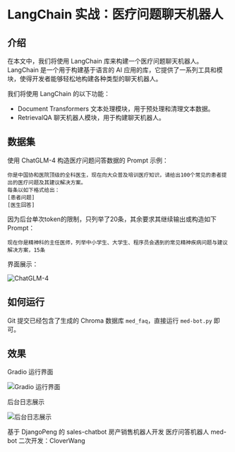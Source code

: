# LangChain 实战：医疗问题聊天机器人

## 介绍

在本文中，我们将使用 LangChain 库来构建一个医疗问题聊天机器人。 LangChain 是一个用于构建基于语言的 AI 应用的库，它提供了一系列工具和模块，使得开发者能够轻松地构建各种类型的聊天机器人。

我们将使用 LangChain 的以下功能：

- Document Transformers 文本处理模块，用于预处理和清理文本数据。
- RetrievalQA 聊天机器人模块，用于构建聊天机器人。

## 数据集

使用 ChatGLM-4 构造医疗问题问答数据的 Prompt 示例：

```text
你是中国协和医院顶级的全科医生，现在向大众普及培训医疗知识，请给出100个常见的患者提出的医疗问题及其建议解决方案。
每条以如下格式给出：
[患者问题]
[医生回答]

```

因为后台单次token的限制，只列举了20条，其余要求其继续输出或构造如下 Prompt：

```text
现在你是精神科的主任医师，列举中小学生、大学生、程序员会遇到的常见精神疾病问题与建议解决方案，15条
```

界面展示：

![ChatGLM-4](https://cdn.jsdelivr.net/gh/clover2024/img@master/imgs/chatglm.png)

## 如何运行

Git 提交已经包含了生成的 Chroma 数据库 `med_faq`，直接运行 `med-bot.py` 即可。

## 效果

Gradio 运行界面

![Gradio 运行界面](https://cdn.jsdelivr.net/gh/clover2024/img@master/imgs/med-bot-gradio.png)

后台日志展示

![后台日志展示](https://cdn.jsdelivr.net/gh/clover2024/img@master/imgs/med-bot-log.png)

基于 DjangoPeng 的 sales-chatbot 房产销售机器人开发
医疗问答机器人 med-bot 二次开发：CloverWang